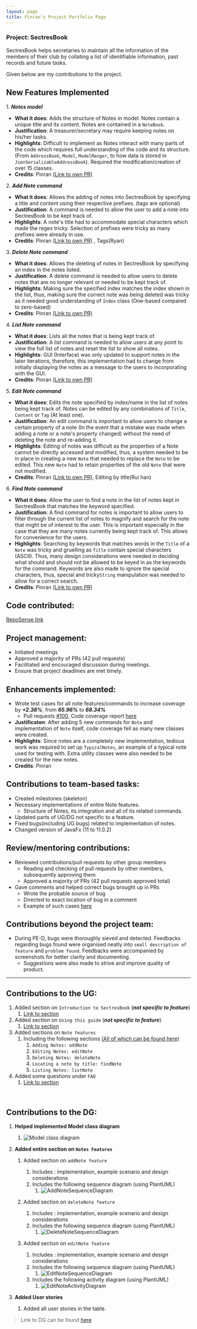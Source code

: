 ```yaml
---
layout: page
title: Pinran's Project Portfolio Page
---
```


### Project: SectresBook

SectresBook helps secretaries to maintain all the information of the members of their club by collating a list of identifiable information, past records and future tasks.

Given below are my contributions to the project.
## New Features Implemented
1\. **_Notes model_**
* **What it does**: Adds the structure of Notes in model. Notes contain a unique title and its content. Notes are contained in a `NoteBook`.
* **Justification**: A treasurer/secretary may require keeping notes on his/her tasks.
* **Highlights**: Difficult to implement as Notes interact with many parts of the code which requires full understanding of the code and its structure.(From `AddressBook`, `Model`, `ModelManger`, to how data is stored in `JsonSerializableAddressBook`). Required the modification/creation of over 15 classes.
* **Credits**: Pinran [(Link to own PR)](https://github.com/AY2223S1-CS2103T-W12-2/tp/pull/54)

2\. **_Add Note command_**
* **What it does**: Allows the adding of notes into SectresBook by specifying a title and content using their respective prefixes. (tags are optional)
* **Justification**: A command is needed to allow the user to add a note into SectresBook to be kept track of.
* **Highlights**: A note's title had to accommodate special characters which made the regex tricky. Selection of prefixes were tricky as many prefixes were already in use.
* **Credits**: Pinran [(Link to own PR)](https://github.com/AY2223S1-CS2103T-W12-2/tp/pull/54) , Tags(Ryan)

3\. **_Delete Note command_**
* **What it does**: Allows the deleting of notes in SectresBook by specifying an index in the notes listed.
* **Justification**: A delete command is needed to allow users to delete notes that are no longer relevant or needed to be kept track of.
* **Highlights**:  Making sure the specified index matches the index shown in the list, thus, making sure the correct note was being deleted was tricky as it needed good understanding of `Index` class (One-based compared to zero-based)
* **Credits**: Pinran [(Link to own PR)](https://github.com/AY2223S1-CS2103T-W12-2/tp/pull/54)

4\. **_List Note command_**
* **What it does**: Lists all the notes that is being kept track of.
* **Justification**: A list command is needed to allow users at any point to view the full list of notes and reset the list to show all notes.
* **Highlights**: GUI (Interface) was only updated to support notes in the later iterations, therefore, this implementation had to change from initially displaying the notes as a message to the users to incorporating with the GUI.
* **Credits**: Pinran [(Link to own PR)](https://github.com/AY2223S1-CS2103T-W12-2/tp/pull/54)

5\. **_Edit Note command_**
* **What it does**: Edits the note specified by index/name in the list of notes being kept track of. Notes can be edited by any combinations of `Title`, `Content` or `Tag` (At least one).
* **Justification**: An edit command is important to allow users to change a certain property of a note (In the event that a mistake was made when adding a note or a note's property changed) without the need of deleting the note and re-adding it.
* **Highlights**: Editing of notes was difficult as the properties of a Note cannot be directly accessed and modified, thus, a system needed to be in place in creating a new `Note` that needed to replace the `Note` to be edited. This new `Note` had to retain properties of the old `Note` that were not modified.
* **Credits**: Pinran [(Link to own PR)](https://github.com/AY2223S1-CS2103T-W12-2/tp/pull/81), Editing by title(Rui han)

6\. **_Find Note command_**
* **What it does**: Allow the user to find a note in the list of notes kept in SectresBook that matches the keyword specified.
* **Justification**: A find command for notes is important to allow users to filter through the current list of notes to magnify and search for the note that might be of interest to the user. This is important especially in the case that they are many notes currently being kept track of. This allows for convenience for the users.
* **Highlights**: Searching by keywords that matches words in the `Title` of a `Note` was tricky and gruelling as `Title` contain special characters (ASCII). Thus, many design considerations were needed in deciding what should and should not be allowed to be keyed in as the keywords for the command. Keywords are also made to ignore the special characters, thus, special and tricky`String` manipulation was needed to allow for a correct search. 
* **Credits**: Pinran [(Link to own PR)](https://github.com/AY2223S1-CS2103T-W12-2/tp/pull/81)

## Code contributed:

[RepoSense link](https://nus-cs2103-ay2223s1.github.io/tp-dashboard/?search=pinran-j&breakdown=true)

## Project management:
* Initiated meetings 
* Approved a majority of PRs (42 pull requests)
* Facilitated and encouraged discussion during meetings.
* Ensure that project deadlines are met timely.

## Enhancements implemented:
* Wrote test cases for all note features/commands to increase coverage by ***+2.38%***, from ***65.96%*** to ***68.34%***
  * Pull requests [#100](https://github.com/AY2223S1-CS2103T-W12-2/tp/pull/100), Code coverage report [here](https://app.codecov.io/gh/AY2223S1-CS2103T-W12-2/tp/commit/2591db4951ad72aca890421c00da739c76e687ee)
* **Justificaton**: After adding 5 new commands for `Note` and implementation of `Note` itself, code coverage fell as many new classes were created.
* **Highlights**: Since notes are a completely new implementation, tedious work was required to set up `TypicalNotes`, an example of a typical note used for testing with. Extra utility classes were also needed to be created for the new notes.
* **Credits**: Pinran

## Contributions to team-based tasks:

* Created milestones (skeleton)
* Necessary implementations of entire Note features.
  * Structure of Notes, its integration and all of its related commands.
* Updated parts of UG/DG not specific to a feature.
* Fixed bugs(including UG bugs) related to implementation of notes.
* Changed version of JavaFx (11 to 11.0.2)

## Review/mentoring contributions:

* Reviewed contributions/pull requests by other group members
  * Reading and checking of pull requests by other members, subsequently approving them
  * Approved a majority of PRs (42 pull requests approved total)
* Gave comments and helped correct bugs brought up in PRs
  * Wrote the probable source of bug
  * Directed to exact location of bug in a comment
  * Example of such cases [here](https://github.com/AY2223S1-CS2103T-W12-2/tp/pull/75#pullrequestreview-1158333153)

## Contributions beyond the project team:

* During PE-D, bugs were thoroughly sieved and detected. Feedbacks regarding bugs found were organised neatly into `small description of feature` and `problem found`. Feedbacks were accompanied by screenshots for better clarity and documenting.
  * Suggestions were also made to strive and improve quality of product.

-------------------

## Contributions to the UG:
1. Added section on `Introduction to SectresBook` (***not specific to feature***)
   1. [Link to section](https://ay2223s1-cs2103t-w12-2.github.io/tp/UserGuide.html#introduction-to-sectresbook)
2. Added section on `Using this guide` (***not specific to feature***)
   1. [Link to section](https://ay2223s1-cs2103t-w12-2.github.io/tp/UserGuide.html#using-this-guide)
3. Added sections on `Note Features`
   1. Including the following sections [(All of which can be found here)](https://ay2223s1-cs2103t-w12-2.github.io/tp/UserGuide.html#note-features)
      1. `Adding Notes: addNote`
      2. `Editing Notes: editNote`
      3. `Deleting Notes: deleteNote`
      4. `Locating a note by title: findNote`
      5. `Listing Notes: listNote`
4. Added some questions under `FAQ`
   1. [Link to section](https://ay2223s1-cs2103t-w12-2.github.io/tp/UserGuide.html#faq)

  <br>

## Contributions to the DG:
1. **Helped implemented Model class diagram**
   1. ![Model class diagram](../images/ModelClassDiagram.png)


2. **Added entire section on `Notes Features`**
   1. Added section on `addNote feature`
      1. Includes : implementation, example scenario and design considerations 
      2. Includes the following sequence diagram (using PlantUML)
         1. ![AddNoteSequenceDiagram](../images/AddNoteSequenceDiagram.png)
      
   2. Added section on `deleteNote feature`
      1. Includes : implementation, example scenario and design considerations
      2. Includes the following sequence diagram (using PlantUML)
         1. ![DeleteNoteSequenceDiagram](../images/DeleteNoteSequenceDiagram.png)
   
   3. Added section on `editNote feature`
      1. Includes : implementation, example scenario and design considerations
      2. Includes the following sequence diagram (using PlantUML)
         1. ![EditNoteSequenceDiagram](../images/EditNoteSequenceDiagram.png)
      3. Includes the following activity diagram (using PlantUML)
         1. ![EditNoteActivityDiagram](../images/EditNoteActivityDiagram.png)
3. **Added User stories**
   1. Added all user stories in the table.

> Link to DG can be found [here](https://ay2223s1-cs2103t-w12-2.github.io/tp/DeveloperGuide.html)

  <br>
